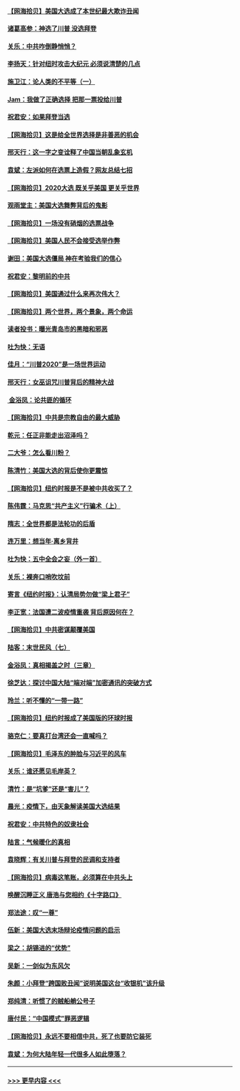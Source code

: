 #### [【网海拾贝】美国大选成了本世纪最大欺诈丑闻](../pages/nsc993/n12538029.md?t=11111051) 
#### [诸葛高参：神选了川普 没选拜登](../pages/nsc993/n12537664.md?t=11111051) 
#### [关乐：中共咋倒静悄悄？](../pages/nsc993/n12537615.md?t=11111051) 
#### [李扬天：针对纽时攻击大纪元 必须说清楚的几点](../pages/nsc993/n12536001.md?t=11111051) 
#### [施卫江：论人类的不平等（一）](../pages/nsc993/n12535700.md?t=11111051) 
#### [Jam：我做了正确选择 把那一票投给川普](../pages/nsc993/n12535743.md?t=11111051) 
#### [祝君安：如果拜登当选](../pages/nsc993/n12535726.md?t=11111051) 
#### [【网海拾贝】这是给全世界选择是非善恶的机会](../pages/nsc993/n12535061.md?t=11111051) 
#### [邢天行：这一字之变诠释了中国当朝乱象玄机](../pages/nsc993/n12533446.md?t=11111051) 
#### [袁斌：左派如何在选票上造假？网友总结七招](../pages/nsc993/n12533180.md?t=11111051) 
#### [【网海拾贝】2020大选 既关乎美国 更关乎世界](../pages/nsc993/n12533161.md?t=11111051) 
#### [观雨堂主：美国大选舞弊背后的鬼影](../pages/nsc993/n12533153.md?t=11111051) 
#### [【网海拾贝】一场没有硝烟的选票战争](../pages/nsc993/n12531883.md?t=11111051) 
#### [【网海拾贝】美国人民不会接受选举作弊](../pages/nsc993/n12528850.md?t=11111051) 
#### [谢田：美国大选僵局 神在考验我们的信心](../pages/nsc993/n12527932.md?t=11111051) 
#### [祝君安：黎明前的中共](../pages/nsc993/n12524071.md?t=11111051) 
#### [【网海拾贝】美国通过什么来再次伟大？](../pages/nsc993/n12523844.md?t=11111051) 
#### [【网海拾贝】两个世界，两个景象，两个命运](../pages/nsc993/n12521419.md?t=11111051) 
#### [读者投书：曝光青岛市的黑暗和邪恶](../pages/nsc993/n12520988.md?t=11111051) 
#### [吐为快：无语](../pages/nsc993/n12518588.md?t=11111051) 
#### [佳月：“川普2020”是一场世界运动](../pages/nsc993/n12518581.md?t=11111051) 
#### [邢天行：女巫诅咒川普背后的精神大战](../pages/nsc993/n12517257.md?t=11111051) 
#### [ 金浴凤：论共匪的循环](../pages/nsc993/n12517133.md?t=11111051) 
#### [【网海拾贝】中共是宗教自由的最大威胁](../pages/nsc993/n12516879.md?t=11111051) 
#### [乾元：任正非能走出沼泽吗？](../pages/nsc993/n12515831.md?t=11111051) 
#### [二大爷：怎么看川粉？](../pages/nsc993/n12515820.md?t=11111051) 
#### [陈清竹：美国大选的背后使你更震惊](../pages/nsc993/n12515589.md?t=11111051) 
#### [【网海拾贝】纽约时报是不是被中共收买了？](../pages/nsc993/n12515122.md?t=11111051) 
#### [陈伟霆：马克思“共产主义”行骗术（上）](../pages/nsc993/n12510217.md?t=11111051) 
#### [隋志：全世界都是法轮功的后盾](../pages/nsc993/n12510636.md?t=11111051) 
#### [连万里：想当年‧离乡背井](../pages/nsc993/n12510623.md?t=11111051) 
#### [吐为快：五中全会之妄（外一首）](../pages/nsc993/n12510470.md?t=11111051) 
#### [关乐：裸奔口哨吹坟前](../pages/nsc993/n12510403.md?t=11111051) 
#### [寄言《纽约时报》：认清局势勿做“梁上君子”](../pages/nsc993/n12510042.md?t=11111051) 
#### [李正宽：法国遭二波疫情重袭 背后原因何在？](../pages/nsc993/n12509971.md?t=11111051) 
#### [【网海拾贝】中共密谋颠覆美国](../pages/nsc993/n12509816.md?t=11111051) 
#### [陆客：末世民风（七）](../pages/nsc993/n12507822.md?t=11111051) 
#### [金浴凤：真相揭盖之时（三章）](../pages/nsc993/n12507804.md?t=11111051) 
#### [徐芝达：探讨中国大陆“端对端”加密通讯的突破方式](../pages/nsc993/n12507682.md?t=11111051) 
#### [玲兰：听不懂的“一带一路”](../pages/nsc993/n12507669.md?t=11111051) 
#### [【网海拾贝】纽约时报成了美国版的环球时报](../pages/nsc993/n12507053.md?t=11111051) 
#### [骆克仁：要真打台湾还会一直喊吗？](../pages/nsc993/n12506843.md?t=11111051) 
#### [【网海拾贝】毛泽东的肿脸与习近平的风车](../pages/nsc993/n12504537.md?t=11111051) 
#### [关乐：谁还愿见毛岸英？](../pages/nsc993/n12503866.md?t=11111051) 
#### [清竹：是“坑爹”还是“害儿”？](../pages/nsc993/n12503034.md?t=11111051) 
#### [晨光：疫情下，由天象解读美国大选结果](../pages/nsc993/n12502536.md?t=11111051) 
#### [祝君安：中共特色的奴隶社会](../pages/nsc993/n12501529.md?t=11111051) 
#### [陆言：气候暖化的真相](../pages/nsc993/n12501183.md?t=11111051) 
#### [袁晓辉：有关川普与拜登的民调和支持者](../pages/nsc993/n12500433.md?t=11111051) 
#### [【网海拾贝】病毒这笔账，必须算在中共头上](../pages/nsc993/n12500320.md?t=11111051) 
#### [唤醒沉睡正义 唐浩与您相约《十字路口》](../pages/nsc993/n12497980.md?t=11111051) 
#### [郑法途：叹“一尊”](../pages/nsc993/n12498837.md?t=11111051) 
#### [伍新：美国大选末场辩论疫情问题的启示](../pages/nsc993/n12498829.md?t=11111051) 
#### [梁之：胡锡进的“优势”](../pages/nsc993/n12498780.md?t=11111051) 
#### [吴新：一剑似为东风欠](../pages/nsc993/n12498772.md?t=11111051) 
#### [朱颜：小拜登“跨国败丑闻”说明美国这台“收银机”该升级](../pages/nsc993/n12498731.md?t=11111051) 
#### [郑纯清：听惯了的贼船艄公号子](../pages/nsc993/n12498721.md?t=11111051) 
#### [唐付民：“中国模式”罪恶逻辑](../pages/nsc993/n12498310.md?t=11111051) 
#### [【网海拾贝】永远不要相信中共，死了也要防它装死](../pages/nsc993/n12498162.md?t=11111051) 
#### [袁斌：为何大陆年轻一代很多人如此堕落？](../pages/nsc993/n12495696.md?t=11111051) 

----
#### [ >>> 更早内容 <<< ](../indexes/nsc993-earlier.md)
